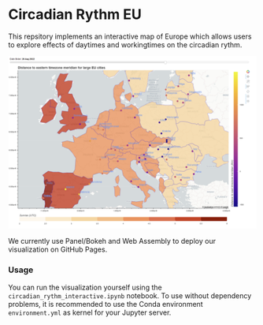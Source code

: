 # Circadian Rythm EU
This repsitory implements an interactive map of Europe which allows
users to explore effects of daytimes and workingtimes on the circadian rythm.

![Circadian Rythm Visualization](imgs/circ_vis_1.png)

We currently use Panel/Bokeh and Web Assembly to deploy our visualization on
GitHub Pages.

### Usage
You can run the visualization yourself using the `circadian_rythm_interactive.ipynb` notebook.
To use without dependency problems, it is recommended to use the Conda environment `environment.yml` as
kernel for your Jupyter server.